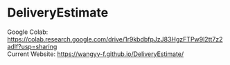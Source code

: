 # DeliveryEstimate
Google Colab: https://colab.research.google.com/drive/1r9kbdbfpJzJ83HgzFTPw9l2tt7z2adlf?usp=sharing   
Current Website: https://wangyy-f.github.io/DeliveryEstimate/
